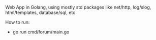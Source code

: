 Web App in Golang, using mostly std packages like net/http, log/slog, html/templates, database/sql, etc

How to run:
- go run cmd/forum/main.go
